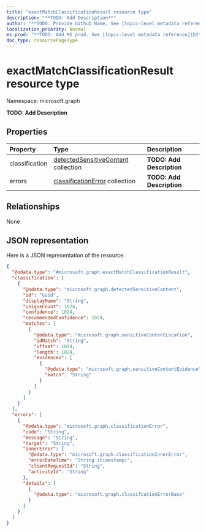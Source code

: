 ```yaml
---
title: "exactMatchClassificationResult resource type"
description: "**TODO: Add Description**"
author: "**TODO: Provide Github Name. See [topic-level metadata reference](https://msgo.azurewebsites.net/add/document/guidelines/metadata.html#topic-level-metadata)**"
localization_priority: Normal
ms.prod: "**TODO: Add MS prod. See [topic-level metadata reference](https://msgo.azurewebsites.net/add/document/guidelines/metadata.html#topic-level-metadata)**"
doc_type: resourcePageType
---
```


# exactMatchClassificationResult resource type


Namespace: microsoft.graph

**TODO: Add Description**

## Properties
|Property|Type|Description|
|:---|:---|:---|
|classification|[detectedSensitiveContent](../resources/detectedsensitivecontent.md) collection|**TODO: Add Description**|
|errors|[classificationError](../resources/classificationerror.md) collection|**TODO: Add Description**|

## Relationships
None

## JSON representation
Here is a JSON representation of the resource.
<!-- {
  "blockType": "resource",
  "@odata.type": "microsoft.graph.exactMatchClassificationResult"
}
-->
``` json
{
  "@odata.type": "#microsoft.graph.exactMatchClassificationResult",
  "classification": [
    {
      "@odata.type": "microsoft.graph.detectedSensitiveContent",
      "id": "Guid",
      "displayName": "String",
      "uniqueCount": 1024,
      "confidence": 1024,
      "recommendedConfidence": 1024,
      "matches": [
        {
          "@odata.type": "microsoft.graph.sensitiveContentLocation",
          "idMatch": "String",
          "offset": 1024,
          "length": 1024,
          "evidences": [
            {
              "@odata.type": "microsoft.graph.sensitiveContentEvidence",
              "match": "String"
            }
          ]
        }
      ]
    }
  ],
  "errors": [
    {
      "@odata.type": "microsoft.graph.classificationError",
      "code": "String",
      "message": "String",
      "target": "String",
      "innerError": {
        "@odata.type": "microsoft.graph.classificationInnerError",
        "errorDateTime": "String (timestamp)",
        "clientRequestId": "String",
        "activityId": "String"
      },
      "details": [
        {
          "@odata.type": "microsoft.graph.classifcationErrorBase"
        }
      ]
    }
  ]
}
```

